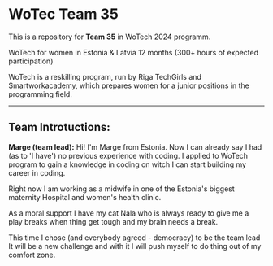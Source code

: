 # WoTec Team 35

This is a repository for **Team 35** in WoTech 2024 programm.

WoTech for women in Estonia & Latvia
12 months (300+ hours of expected participation)

WoTech is a reskilling program, run by Riga TechGirls and Smartworkacademy, which prepares women for a junior positions in the programming field.

---

## **Team Introtuctions:**

**Marge (team lead):** 
Hi! I'm Marge from Estonia. Now I can already say I had (as to 'I have') no previous experience with coding. I applied to WoTech program to gain a knowledge in coding on witch I can start building my career in coding. 

Right now I am working as a midwife in one of the Estonia's biggest maternity Hospital and women's health clinic. 

As a moral support I have my cat Nala who is always ready to give me a play breaks when thing get tough and my brain needs a break. 

This time I chose (and everybody agreed - democracy) to be the team lead It will be a new challenge and with it I will push myself to do thing out of my comfort zone. 


